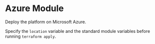 # Azure Module

Deploy the platform on Microsoft Azure.

Specify the `location` variable and the standard module variables before running `terraform apply`.
